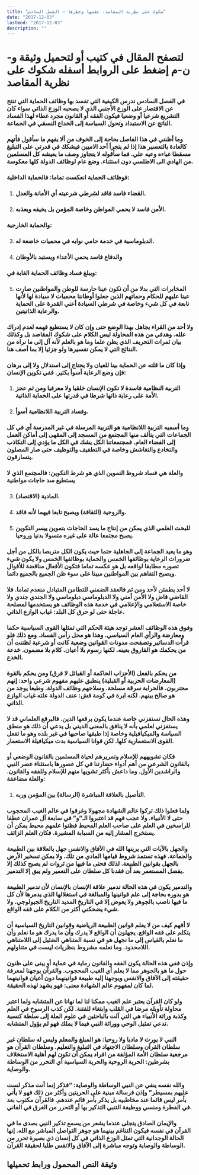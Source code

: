 ```yaml
---
title: "شكوك على نظرية المقاصد، عقمها وخطرها – الفصل السادس"
date: "2017-12-03"
lastmod: "2017-12-03"
description: ""
---
```

# **لتصفح المقال في كتيب أو لتحميل وثيقة و-ن-م إضغط على الروابط أسفله** **شكوك على نظرية المقاصد**

### في الفصل السادس ندرس الكيفية التي تفسد بها وظائف الحماية التي تنتج عن الاقتصار على الوزع الأجنبي الذي لا يصحبه الوزع الذاتي سواء كان التشريع شرعيا أو وضعيا فيكون الفقه أو القانون مجرد غطاء لهذا الفساد الناتج عن الاستبداد وتحول السياسة إلى الخداع النسقي في الجماعة.

### وما أظنني في هذا الفاصل بحاجة إلى الخوف من ألا يفهم ما سأقول فأتهم كالعادة بالتعسير هذا إذا لم يتجرأ أحد الاميين فيشكك في قدرتي على التبليغ مسقطا غباءه وعيه علي. فما سأقوله لا يتجاوز وصف ما يعيشه كل المسلمين من الهادي الى الاطلسي دون استثناء. وضع عام لوظائف الدولة كلها معكوسة.

### فوظائف الحماية انعكست تماما: فالحماية الداخلية:

1. ### القضاء فاسد فاقد لشرطي شرعيته أي الأمانة والعدل.
2. ### الأمن فاسد لا يحمي المواطن وخاصة المؤمن بل يخيفه ويعذبه.

### والحماية الخارجية:

3. ### الدبلوماسية في خدمة حامي نوابه في محميات خاضعة له.
4. ### والدفاع فاسد يحمي الأعداء ويستبد بالأوطان

### ويبلغ فساد وظائف الحماية الغاية في:

5. ### المخابرات التي بدلا من أن تكون عينا حارسة للوطن والمواطنين صارت عينا عليهم للحكام وحماتهم الذين جعلوا أوطاننا محميات لا سيادة لها لأنها تابعة في كل شيء وخاصة في شرطي السيادة أعني القدرة على الحماية والرعاية الذاتيتين.

### ولا أحد من القراء بجاهل بهذا الوضع حتى وإن كان لا يستطيع فهمه لعدم إدراك علله. وهدفي من هذه المحاولة ليس الكلام على شكوك المقاصد بل وكذلك بيان ثمرات التحريف الذي يظن علما وما هو بالعلم لأنه آل إلى ما نراه من النتائج التي لا يمكن تفسيرها ولو جزئيا إلا بما أصف هنا.

### وإذا كان ما قلته عن الحماية بينا للعيان ولا يحتاج إلى استدلال ولا إلى برهان فإن وضع الرعاية أسوأ بكثير. ففي تكوين الإنسان:

1. ### التربية النظامية فاسدة لا تكون الإنسان خلقيا ولا معرفيا ومن ثم عجز الأمة على رعاية ذاتها شرطا في قدرتها على الحماية الذاتية.
2. ### وفساد التربية اللانظامية أسوأ.

### وما أسميه التربية اللانظامية هو التربية المرسلة في غير المدرسة أي في كل الجماعات التي يتألف منها المجتمع من المسجد إلى المقهى إلى أماكن العمل إلى الفضاء العام. فمجتمعاتنا الكل يشك في الكل ما يؤدي إلى التكاذب والتخادع والتغاشش وخاصة في التطفيف والتوظيف حتى صار المصلون يتسارقون.

### والعلة هي فساد شروط التموين الذي هو شرط التكوين: فالمجتمع الذي لا يستطيع سد حاجات مواطنية

3. ### المادية (الاقتصاد).
4. ### والروحية (الثقافة) ويصبح تابعا فيهما لأنه فاقد.
5. ### للبحث العلمي الذي يمكن من إنتاج ما يسد الحاجات بتموين ييسر التكوين يصبح مجتمعا عالة على غيره متسولا بدنيا وروحيا.

### وهو ما يعيد الجماعة إلى الجاهلية حتما حيث يكون الكل متربصا بالكل من أجل ضرورات الرعاية بوظائفها الخمس والحماية بوظائفها الخمس ولا يكون شيء تصوره مطابقا لواقعه بل هو عكسه تماما فتكون الأفعال مناقضة للأقوال ويصبح التفاهم بين المواطنين مبينا على سوء ظن الجميع بالجميع دائما.

### لا أحد يطمئن لأحد ومن ثم فالعقد الضمني للتطامن المتبادل منعدم تماما. فلا القاضي قاض ولا الأمن أمني ولا الدبلوماسي دبلوماسي ولا الجندي جندي ولا خاصة الاستعلامي والإعلامي في خدمة هذه الوظائف هو يستخدمها لمصلحة عاجلة حتى لو حرق كل البلد: غياب الوازع الذاتي.

### وفوق هذه الوظائف العشر توجد هيئة الحكم التي تمثلها القوى السياسية حكما ومعارضة والرأي العام السياسي. وهذا هو محل رأس الفساد. ومع ذلك فلو قرأت الدساتير وتصفحت مدونات القوانين وضعية كانت أو شرعية لظننت أن من يحكمك هو الفاروق بعينه. لكنها رسوم بلا أعيان. كلام بلا مضمون. خدعة الخدع.

### من يحكم بالفعل (الأحزاب الحاكمة أو القبائل لا فرق) ومن يحكم بالقوة (المعارضات الحزبية أو القبلية) ينطبق عليهم مفهوم شرعي واحد: إنهم محتربون. فالحرابة سرقة مسلحة. وسلاحهم وظائف الدولة. وطبعا يوجد من هو صالح بينهم. لكنه ابرة في كومة قش: عنف الدولة علته غياب الوازع الذاتي.

### وهذه الحال تستفزني خاصة عندما يكون برقعها الدين. فالبرقع العلماني قد لا يستفزني لعلمي بأنه لا ينافق بالمعنى الديني بل يدعي أن ذلك هو منطق السياسة والميكيافيلية وخاصة إذا طبقها صاحبها في غير بلده وهو ما تفعل القوى الاستعمارية كلها. لكن قوانا السياسية بدت ميكيافيلة الاستعمار.

### فكان تشويههم للإسلام وتمريرهم لحياة المسلمين بالقانون الوضعي أو بالقانون الشرعي من أهم أدواء حضارتنا في كل عصورها باستثناء عصر النبي والراشدين الأول. وما داعش بأكثر تشويها منهم للإسلام وللفقه والقانون. والعلة مضاعفة:

1. ### التأصيل بالعلاقة المباشرة (الرسالة) بين المؤمن وربه.

### ولما فعلوا ذلك تركوا عالم الشهادة مجهولا وغرقوا في عالم الغيب المحجوب حتى لا الأنبياء. ولا عجب فهم قد اعتبروا الـ”و” في سابعة آل عمران عطفا للراسخين في العلم على صاحب العلم المحيط فظنوا علمهم محيط يمكن أن يستخرج المشار إليه من السبابة المشيرة. فكان العلم الزائف.

### والجهل بالآيات التي يرينها الله في الآفاق والانفس جهل بالعلاقة بين الطبيعة والجماعة. فهذه تستمد شروط قيامها المادي من تلك. ولا يمكن تسخير الأرض بالجهل بقوانين الطبيعة. لذلك فحتى ما فيها من ثروات لم يصبح كذلك إلا بفضل المستعمر بعد أن فقدنا كل سلطان على التعمير ولم يبق إلا التدمير.

### والتدمير يكون في هذه الحالة تدمير علاقة الإنسان بالإنسان لأن تدمير الطبيعة هو بدوره بحاجة إلى علم قوانينها والمبالغة في استغلالها الذي يدمرها لأن كل ما فيها ناضب بالجوهر ولا يعوض إلا في التاريخ المديد التاريخ الجيولوجي. ولا شيء يضحكني أكثر من الكلام على فقه الواقع.

### لا أفهم كيف من لا يعلم قوانين الطبيعة الرياضية وقوانين التاريخ السياسية أن يتكلم على فقه الواقع. يجهلون أن الواقع لا يدرك وأن ما يدرك هو ما نعلم وأن ما نعلم بالقياس إلى ما نجهل هو في نسبة المتناهي الضئيل إلى اللامتناهي اللامحدود. وما نعلمه مشروط بنظريات ليست في متناولهم.

### وإذن ففي هذه الحالة يكون الفقه والقانون رماية في عماية أو يبنى على ظنون حول ما هو بالجوهر مما لا يعلم أي الغيب المحجوب. والقرآن يوجهنا لمعرفة حقيقته إلى الآفاق والانفس ويوجهنا إليه طبيعة قوانينهما دون أعيان قوانينهما لما كان لمفهوم عالم الشهادة معنى: فهو يشهد لهذه الحقيقة.

### ولو كان القرآن يعتبر علم الغيب ممكنا لنا لما نهانا عن المتشابه ولما اعتبر محاولة تأويله مرضا في القلب وابتغاء للفتنة. لكن كذب الرسوخ في العلم وكذبة وراثة الأنبياء هي التي آلت بالباحثين في علوم الملة إلى سلطة كنسية تدعي تمثيل الوحي ووراثة النبي فيما لا يملك فهو لم يؤول المتشابه.

### النبي لا يورث لا ماديا ولا روحيا: هو المبلغ والمعلم وليس له سلطان غير سلطان القرآن وسلطان الاجتهاد في التبليغ والتعليم. وسلطان القرآن هو مرجعية سلطان الأمة المؤلفة من افراد يمكن أن تكون لهم أهلية الاستخلاف بشرطين: الحرية الروحية والحرية السياسية أي التحرر من الوساطة والوصاية.

### والله نفسه ينفي عن النبي الوساطة والوصاية: “فذكر إنما أنت مذكر لست عليهم بمسيطر” وإذن فرسالة مبنية على الحريتين وأكثر من ذلك فهو لا يأتي بأمر ليس قائما عند مخاطبيه بل يذكر بأمر قائم عندهم. فالقرآن مكتوب بعد في الفطرة ومنسي ووظيفة التنبي التذكير بها أو التحرر من الغرق في الفاني.

### والإيمان الصادق يتجلى عندما يشعر من يسمع تذكير النبي بصدى ما في القرآن في نفسه فيكون التناغم بينهما هو جوهر التواصل المباشر مع الله. إنها الحالة الوجدانية التي تمثل الوزع الذاتي في كل إنسان ذي بصيرة تحرر من الوساطة والوصاية وتوجه مباشرة إلى الآفاق والانفس طلبا لحقيقة القرآن.

## وثيقة النص المحمول ورابط تحميلها

###